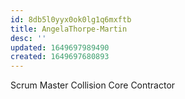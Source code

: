 ```yaml
---
id: 8db5l0yyx0ok0lg1q6mxftb
title: AngelaThorpe-Martin
desc: ''
updated: 1649697989490
created: 1649697680893
---
```


Scrum Master
Collision Core
Contractor